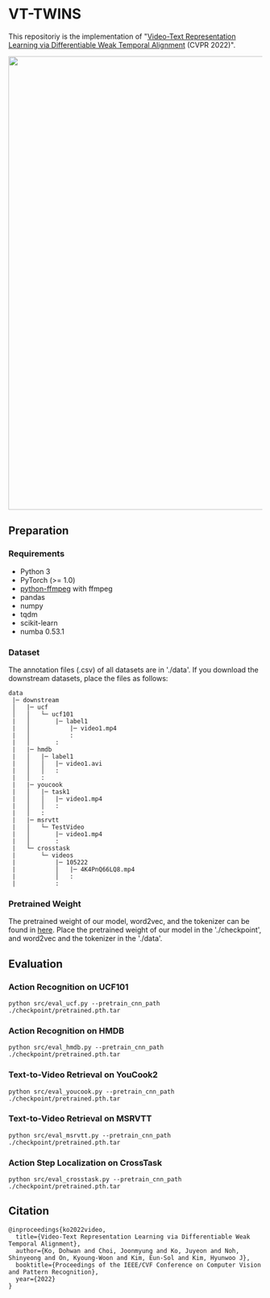 # VT-TWINS

This repositoriy is the implementation of "[Video-Text Representation Learning via Differentiable Weak Temporal Alignment](https://openaccess.thecvf.com/content/CVPR2022/papers/Ko_Video-Text_Representation_Learning_via_Differentiable_Weak_Temporal_Alignment_CVPR_2022_paper.pdf) (CVPR 2022)".

<div align="center">
  <img src="asset/main.png" width="900px" />
</div>

## Preparation

### Requirements
- Python 3
- PyTorch (>= 1.0)
- [python-ffmpeg](https://github.com/kkroening/ffmpeg-python) with ffmpeg 
- pandas
- numpy
- tqdm
- scikit-learn
- numba 0.53.1

### Dataset
The annotation files (.csv) of all datasets are in './data'. If you download the downstream datasets, place the files as follows:
```
data
 |─ downstream
 │   |─ ucf
 │   │   └─ ucf101
 |   │       |─ label1
 |   │           |─ video1.mp4
 |   │           :
 |   │       :
 |   |─ hmdb
 |   │   |─ label1
 |   │   │   |─ video1.avi
 |   │   │   :
 |   │   :
 |   |─ youcook
 |   │   |─ task1
 |   │   │   |─ video1.mp4
 |   │   │   :
 |   │   :
 |   |─ msrvtt
 |   │   └─ TestVideo
 |   │       |─ video1.mp4
 |   │       :
 |   └─ crosstask
 |       └─ videos
 |           |─ 105222
 |           │   |─ 4K4PnQ66LQ8.mp4
 |           │   :
 |           :
```

### Pretrained Weight
The pretrained weight of our model, word2vec, and the tokenizer can be found in [here](https://drive.google.com/drive/folders/1PGzDKNmWAdti7fhDcHyTcBzvCW1GDruD?usp=sharing). Place the pretrained weight of our model in the './checkpoint', and word2vec and the tokenizer in the './data'.

## Evaluation

### Action Recognition on UCF101
```
python src/eval_ucf.py --pretrain_cnn_path ./checkpoint/pretrained.pth.tar
```

### Action Recognition on HMDB
```
python src/eval_hmdb.py --pretrain_cnn_path ./checkpoint/pretrained.pth.tar
```

### Text-to-Video Retrieval on YouCook2
```
python src/eval_youcook.py --pretrain_cnn_path ./checkpoint/pretrained.pth.tar
```

### Text-to-Video Retrieval on MSRVTT
```
python src/eval_msrvtt.py --pretrain_cnn_path ./checkpoint/pretrained.pth.tar
```

### Action Step Localization on CrossTask
```
python src/eval_crosstask.py --pretrain_cnn_path ./checkpoint/pretrained.pth.tar
```

## Citation
```
@inproceedings{ko2022video,
  title={Video-Text Representation Learning via Differentiable Weak Temporal Alignment},
  author={Ko, Dohwan and Choi, Joonmyung and Ko, Juyeon and Noh, Shinyeong and On, Kyoung-Woon and Kim, Eun-Sol and Kim, Hyunwoo J},
  booktitle={Proceedings of the IEEE/CVF Conference on Computer Vision and Pattern Recognition},
  year={2022}
}
```